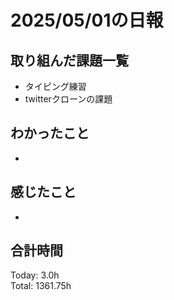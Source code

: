 # 2025/05/01の日報
## 取り組んだ課題一覧
* タイピング練習
* twitterクローンの課題
## わかったこと 
* 
## 感じたこと
* 
##  合計時間 
Today: 3.0h<br>
Total: 1361.75h
